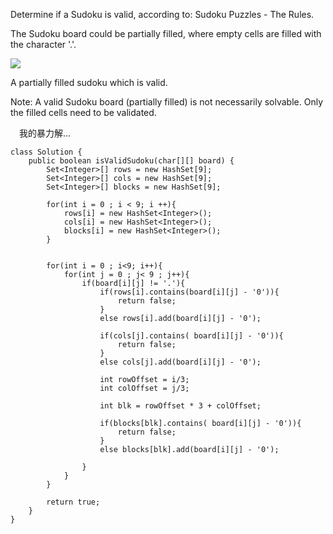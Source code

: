 Determine if a Sudoku is valid, according to: Sudoku Puzzles - The Rules.

The Sudoku board could be partially filled, where empty cells are filled with the character '.'.

![](https://upload.wikimedia.org/wikipedia/commons/thumb/f/ff/Sudoku-by-L2G-20050714.svg/250px-Sudoku-by-L2G-20050714.svg.png)

A partially filled sudoku which is valid.

Note:
A valid Sudoku board (partially filled) is not necessarily solvable. Only the filled cells need to be validated.


&emsp;我的暴力解...
```
class Solution {
    public boolean isValidSudoku(char[][] board) {
        Set<Integer>[] rows = new HashSet[9]; 
        Set<Integer>[] cols = new HashSet[9];
        Set<Integer>[] blocks = new HashSet[9];
        
        for(int i = 0 ; i < 9; i ++){
            rows[i] = new HashSet<Integer>();
            cols[i] = new HashSet<Integer>();
            blocks[i] = new HashSet<Integer>();
        }
        
        
        for(int i = 0 ; i<9; i++){
            for(int j = 0 ; j< 9 ; j++){
                if(board[i][j] != '.'){
                    if(rows[i].contains(board[i][j] - '0')){
                        return false;
                    }
                    else rows[i].add(board[i][j] - '0');
                    
                    if(cols[j].contains( board[i][j] - '0')){    
                        return false;
                    }
                    else cols[j].add(board[i][j] - '0');
                    
                    int rowOffset = i/3;
                    int colOffset = j/3;
                    
                    int blk = rowOffset * 3 + colOffset;
                    
                    if(blocks[blk].contains( board[i][j] - '0')){
                        return false;
                    }
                    else blocks[blk].add(board[i][j] - '0');
                    
                }
            }
        }
        
        return true;
    }
}
```